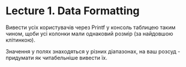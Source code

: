 # Lecture 1. Data Formatting

Вивести усіх користувачів через Printf у консоль таблицею таким чином, щоби 
усі колонки мали однаковий розмір (за найдовшою клітинкою).

Значення у полях знаходяться у різних діапазонах, на ваш розсуд - придумати
як читабельніше вивести їх.
